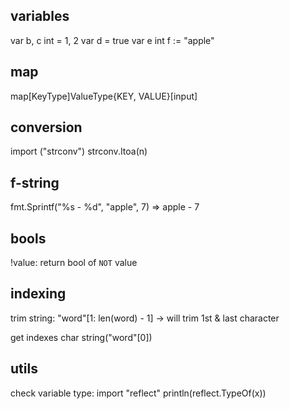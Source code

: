 ## variables
var b, c int = 1, 2
var d = true
var e int 
f := "apple"


## map
map[KeyType]ValueType{KEY, VALUE}[input]

## conversion
import ("strconv")
strconv.Itoa(n)

## f-string
fmt.Sprintf("%s -  %d", "apple", 7) => apple - 7

## bools
!value: return bool of `NOT` value

## indexing
trim string:
  "word"[1: len(word) - 1] -> will trim 1st & last character

get indexes char
  string("word"[0])


## utils
check variable type:
  import "reflect"
  println(reflect.TypeOf(x))

